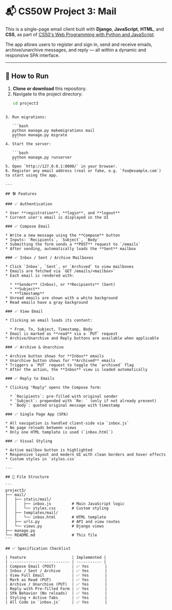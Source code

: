 # 📬 CS50W Project 3: Mail

This is a single-page email client built with **Django**, **JavaScript**, **HTML**, and **CSS**, as part of [CS50's Web Programming with Python and JavaScript](https://cs50.harvard.edu/web/2020/projects/3/mail/).

The app allows users to register and sign in, send and receive emails, archive/unarchive messages, and reply — all within a dynamic and responsive SPA interface.

---

## 🚀 How to Run

1. **Clone or download** this repository.
2. Navigate to the project directory:
   ```bash
   cd project3
````

3. Run migrations:

   ```bash
   python manage.py makemigrations mail
   python manage.py migrate
   ```
4. Start the server:

   ```bash
   python manage.py runserver
   ```
5. Open `http://127.0.0.1:8000/` in your browser.
6. Register any email address (real or fake, e.g. `foo@example.com`) to start using the app.

---

## 🛠️ Features

### ✅ Authentication

* User **registration**, **login**, and **logout**
* Current user's email is displayed in the UI

### ✅ Compose Email

* Write a new message using the **Compose** button
* Inputs: `Recipients`, `Subject`, `Body`
* Submitting the form sends a **POST** request to `/emails`
* After sending, automatically loads the **Sent** mailbox

### ✅ Inbox / Sent / Archive Mailboxes

* Click `Inbox`, `Sent`, or `Archived` to view mailboxes
* Emails are fetched via `GET /emails/<mailbox>`
* Each email is rendered with:

  * **Sender** (Inbox), or **Recipients** (Sent)
  * **Subject**
  * **Timestamp**
* Unread emails are shown with a white background
* Read emails have a gray background

### ✅ View Email

* Clicking an email loads its content:

  * From, To, Subject, Timestamp, Body
* Email is marked as **read** via a `PUT` request
* Archive/Unarchive and Reply buttons are available when applicable

### ✅ Archive & Unarchive

* Archive button shows for **Inbox** emails
* Unarchive button shows for **Archived** emails
* Triggers a `PUT` request to toggle the `archived` flag
* After the action, the **Inbox** view is loaded automatically

### ✅ Reply to Emails

* Clicking "Reply" opens the Compose form:

  * `Recipients`: pre-filled with original sender
  * `Subject`: prepended with `Re: ` (only if not already present)
  * `Body`: quoted original message with timestamp

### ✅ Single Page App (SPA)

* All navigation is handled client-side via `inbox.js`
* No page reloads between views
* Only one HTML template is used (`inbox.html`)

### ✅ Visual Styling

* Active mailbox button is highlighted
* Responsive layout and modern UI with clean borders and hover effects
* Custom styles in `styles.css`

---

## 📂 File Structure

```
project3/
├── mail/
│   ├── static/mail/
│   │   ├── inbox.js         # Main JavaScript logic
│   │   └── styles.css       # Custom styling
│   ├── templates/mail/
│   │   └── inbox.html       # HTML template
│   ├── urls.py              # API and view routes
│   └── views.py             # Django views
├── manage.py
└── README.md                # This file
```

## ✅ Specification Checklist

| Feature                    | Implemented |
| -------------------------- | ----------- |
| Compose Email (POST)       | ✅ Yes       |
| Inbox / Sent / Archive     | ✅ Yes       |
| View Full Email            | ✅ Yes       |
| Mark as Read (PUT)         | ✅ Yes       |
| Archive / Unarchive (PUT)  | ✅ Yes       |
| Reply with Pre-filled Form | ✅ Yes       |
| SPA Behavior (No reloads)  | ✅ Yes       |
| Styling + Active Tabs      | ✅ Yes       |
| All Code in `inbox.js`     | ✅ Yes       |

